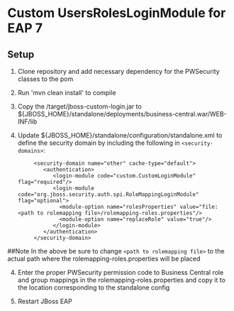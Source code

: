 Custom UsersRolesLoginModule for EAP 7
========================================

Setup
-------
1. Clone repository and add necessary dependency for the PWSecurity classes to the pom

2. Run 'mvn clean install' to compile 

3. Copy the /target/jboss-custom-login.jar to ${JBOSS_HOME}/standalone/deployments/business-central.war/WEB-INF/lib

3. Update ${JBOSS_HOME}/standalone/configuration/standalone.xml to define the security domain by including the following in `<security-domains>`:

            <security-domain name="other" cache-type="default">
               <authentication>
                  <login-module code="custom.CustomLoginModule" flag="required"/>
      			  <login-module code="org.jboss.security.auth.spi.RoleMappingLoginModule" flag="optional">
      			  	<module-option name="rolesProperties" value="file:<path to rolemapping file>/rolemapping-roles.properties"/>
      			  	<module-option name="replaceRole" value="true"/>
      			  </login-module> 
               </authentication>
            </security-domain>

##Note
In the above be sure to change `<path to rolemapping file>` to the actual path where the rolemapping-roles.properties will be placed


4. Enter the proper PWSecurity permission code to Business Central role and group mappings in the rolemapping-roles.properties and copy it to the location corresponding to the standalone config


5. Restart JBoss EAP
